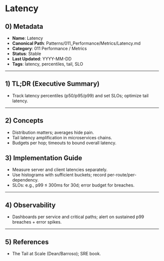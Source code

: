 # Latency

## 0) Metadata
- **Name**: Latency
- **Canonical Path**: Patterns/011_Performance/Metrics/Latency.md
- **Category**: 011 Performance / Metrics
- **Status**: Stable
- **Last Updated**: YYYY-MM-DD
- **Tags**: latency, percentiles, tail, SLO

---

## 1) TL;DR (Executive Summary)
- Track latency percentiles (p50/p95/p99) and set SLOs; optimize tail latency.

---

## 2) Concepts
- Distribution matters; averages hide pain.
- Tail latency amplification in microservices chains.
- Budgets per hop; timeouts to bound overall latency.

## 3) Implementation Guide
- Measure server and client latencies separately.
- Use histograms with sufficient buckets; record per-route/per-dependency.
- SLOs: e.g., p99 ≤ 300ms for 30d; error budget for breaches.

---

## 4) Observability
- Dashboards per service and critical paths; alert on sustained p99 breaches + error spikes.

---

## 5) References
- The Tail at Scale (Dean/Barroso); SRE book.
